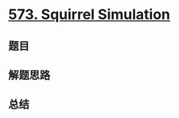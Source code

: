 # [573. Squirrel Simulation](https://leetcode.com/problems/squirrel-simulation/)

## 题目


## 解题思路


## 总结


